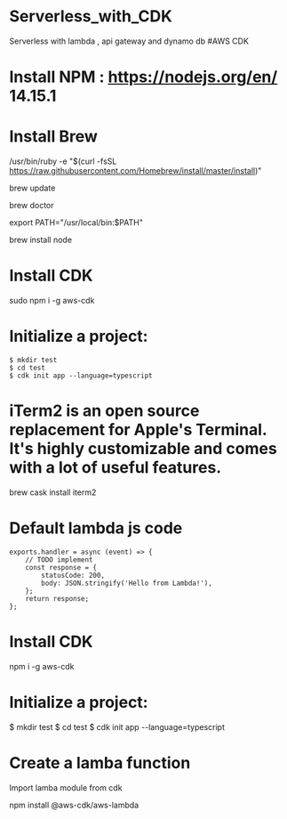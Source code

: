 # Serverless_with_CDK
Serverless with lambda , api gateway and dynamo db
#AWS CDK

# Install NPM : https://nodejs.org/en/ 14.15.1

# Install Brew
/usr/bin/ruby -e "$(curl -fsSL https://raw.githubusercontent.com/Homebrew/install/master/install)"

brew update

brew doctor

export PATH="/usr/local/bin:$PATH"

brew install node




# Install CDK

sudo npm i -g aws-cdk


# Initialize a project:
```
$ mkdir test
$ cd test
$ cdk init app --language=typescript
```

# iTerm2 is an open source replacement for Apple's Terminal. It's highly customizable and comes with a lot of useful features.


brew cask install iterm2


# Default lambda js code

```
exports.handler = async (event) => {
    // TODO implement
    const response = {
        statusCode: 200,
        body: JSON.stringify('Hello from Lambda!'),
    };
    return response;
};
```


# Install CDK

npm i -g aws-cdk


# Initialize a project:
$ mkdir test
$ cd test
$ cdk init app --language=typescript


# Create a lamba function
Import lamba module from cdk

npm install  @aws-cdk/aws-lambda
